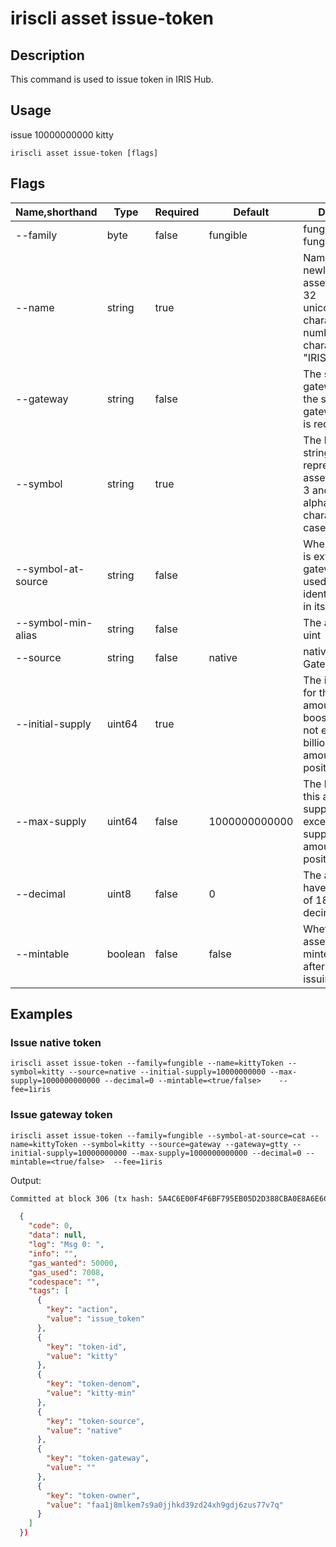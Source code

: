 # iriscli asset issue-token

## Description

This command is used to issue token in IRIS Hub.

## Usage

issue  10000000000 kitty
```
iriscli asset issue-token [flags]
```


## Flags

| Name,shorthand | Type   | Required | Default               | Description                                                                                                                                                                                                                                                                           |
| ----------------  | --------- | ------- | ------------------ | ------------------------------------------------------------------------------------------------------------------------------------------------------------------------------------------------------------------------------------------------------------------------------------  |
| --family          | byte      | false       |  fungible          |fungible or non-fungible                                                                                                                                                                                                                                                  |
| --name            | string    | true        |                    | Name of the newly issued asset, limited to 32 unicode(english character , number, _) characters,  e.g. "IRISnet"                                                                                                                                                                 |
| --gateway         | string    | false       |                    | The symbol of gateway; when the source is gateway, this field is required                                                                                                                                                                                                         |
| --symbol          | string    | true        |                    | The length of the string for representing this asset is between 3 and 6 alphanumeric characters and is case insensitive                                                                                                                                                          |
| --symbol-at-source| string    | false       |                    | When the source is external or gateway, it is used as the identify of symbol in its source chain                                                                                                                                                                                   |
| --symbol-min-alias| string    | false       |                    | The alias of minim uint                                                                                                                                                                                    |
| --source          | string    | false       |  native            | native, external or Gateway IDs                                                                                                                                                                                                                               |
| --initial-supply  | uint64    | true        |                    | The initial supply for this asset. The amount before boosting should not exceed 100 billion. The amount should be positive integer                                                                                                                                               |
| --max-supply      | uint64    | false       |  1000000000000     | The hard cap of this asset, total supply can not exceed max supply. The amount should be positive integer                                                                                                                                                                        |
| --decimal         | uint8     | false       |  0                 | The asset can have a maximum of 18 digits of decimal                                                                                                                                                                                                                             |
| --mintable        | boolean   | false       |  false             | Whether this asset could be minted(increased) after the initial issuing                                                                                                                                                                                                          |




## Examples

### Issue native token

```
iriscli asset issue-token --family=fungible --name=kittyToken --symbol=kitty --source=native --initial-supply=10000000000 --max-supply=1000000000000 --decimal=0 --mintable=<true/false>    --fee=1iris
```


### Issue gateway token

```
iriscli asset issue-token --family=fungible --symbol-at-source=cat --name=kittyToken --symbol=kitty --source=gateway --gateway=gtty --initial-supply=10000000000 --max-supply=1000000000000 --decimal=0 --mintable=<true/false>  --fee=1iris
```

Output:
```txt
Committed at block 306 (tx hash: 5A4C6E00F4F6BF795EB05D2D388CBA0E8A6E6CF17669314B1EE6A31729A22450, response: {Code:0 Data:[] Log:Msg 0:  Info: GasWanted:200000 GasUsed:3398 Tags:[{Key:[97 99 116 105 111 110] Value:[115 101 114 118 105 99 101 45 119 105 116 104 100 114 97 119 45 102 101 101 115] XXX_NoUnkeyedLiteral:{} XXX_unrecognized:[] XXX_sizecache:0} {Key:[99 111 109 112 108 101 116 101 67 111 110 115 117 109 101 100 84 120 70 101 101 45 105 114 105 115 45 97 116 116 111] Value:[34 54 55 57 54 48 48 48 48 48 48 48 48 48 48 48 34] XXX_NoUnkeyedLiteral:{} XXX_unrecognized:[] XXX_sizecache:0}] Codespace: XXX_NoUnkeyedLiteral:{} XXX_unrecognized:[] XXX_sizecache:0})
```

```json
  {
    "code": 0,
    "data": null,
    "log": "Msg 0: ",
    "info": "",
    "gas_wanted": 50000,
    "gas_used": 7008,
    "codespace": "",
    "tags": [
      {
        "key": "action",
        "value": "issue_token"
      },
      {
        "key": "token-id",
        "value": "kitty"
      },
      {
        "key": "token-denom",
        "value": "kitty-min"
      },
      {
        "key": "token-source",
        "value": "native"
      },
      {
        "key": "token-gateway",
        "value": ""
      },
      {
        "key": "token-owner",
        "value": "faa1j8mlkem7s9a0jjhkd39zd24xh9gdj6zus77v7q"
      }
    ]
  })
 

```